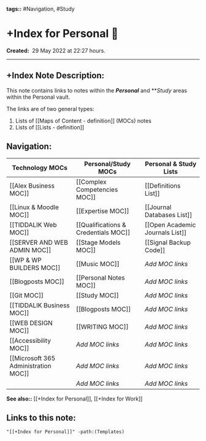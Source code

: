 **tags::** #Navigation, #Study

# +Index for Personal 📝

**Created:**  29 May 2022 at  22:27 hours.

___
## +Index Note Description:
This note contains links to notes within the ***Personal*** and ***Study* areas within the Personal vault. 

The links are of two general types:
1. Lists of [[Maps of Content - definition]] (MOCs) notes  
2. Lists of [[Lists - definition]]

## Navigation:
| **Technology MOCs**                  | **Personal/Study MOCs**              | **Personal & Study Lists**      |
| ------------------------------------ | ------------------------------------ | ------------------------------- |
| [[Alex Business MOC]]                | [[Complex Competencies MOC]]         | [[Definitions List]]            |
| [[Linux & Moodle MOC]]               | [[Expertise MOC]]                    | [[Journal Databases List]]      |
| [[TIDDALIK Web MOC]]                 | [[Qualifications & Credentials MOC]] | [[Open Academic Journals List]] |
| [[SERVER AND WEB ADMIN MOC]]         | [[Stage Models MOC]]                 | [[Signal Backup Code]]          |
| [[WP & WP BUILDERS MOC]]             | [[Music MOC]]                        | *Add MOC links*                 |
| [[Blogposts MOC]]                    | [[Personal Notes MOC]]               | *Add MOC links*                 |
| [[Git MOC]]                          | [[Study MOC]]                        | *Add MOC links*                 |
| [[TIDDALIK Business MOC]]            | [[Blogposts MOC]]                    | *Add MOC links*                 |
| [[WEB DESIGN MOC]]                   | [[WRITING MOC]]                      | *Add MOC links*                 |
| [[Accessibility MOC]]                | *Add MOC links*                      | *Add MOC links*                 |
| [[Microsoft 365 Administration MOC]] | *Add MOC links*                      | *Add MOC links*                 |
|                                      | *Add MOC links*                      | *Add MOC links*                 |


**See also::** [[+Index for Personal]], [[+Index for Work]] 

## Links to this note:
```query
"[[+Index for Personal]]" -path:(Templates) 
```
